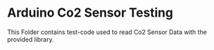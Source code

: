 
# Arduino Co2 Sensor Testing

This Folder contains test-code used to read Co2 Sensor Data with the provided library.